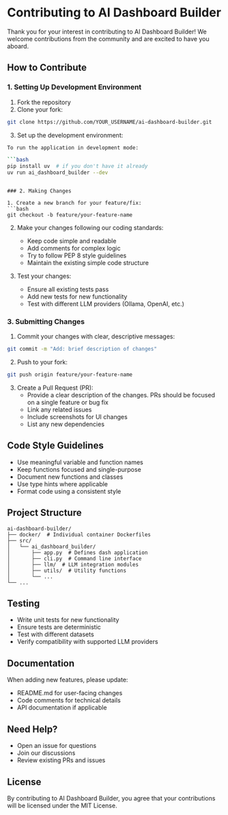 # Contributing to AI Dashboard Builder

Thank you for your interest in contributing to AI Dashboard Builder! We welcome contributions from the community and are excited to have you aboard.

## How to Contribute

### 1. Setting Up Development Environment

1. Fork the repository
2. Clone your fork:
```bash
git clone https://github.com/YOUR_USERNAME/ai-dashboard-builder.git
```
3. Set up the development environment:
```bash
To run the application in development mode:

```bash
pip install uv  # if you don't have it already
uv run ai_dashboard_builder --dev
```
```

### 2. Making Changes

1. Create a new branch for your feature/fix:
```bash
git checkout -b feature/your-feature-name
```

2. Make your changes following our coding standards:
   - Keep code simple and readable
   - Add comments for complex logic
   - Try to follow PEP 8 style guidelines
   - Maintain the existing simple code structure

3. Test your changes:
   - Ensure all existing tests pass
   - Add new tests for new functionality
   - Test with different LLM providers (Ollama, OpenAI, etc.)

### 3. Submitting Changes

1. Commit your changes with clear, descriptive messages:
```bash
git commit -m "Add: brief description of changes"
```

2. Push to your fork:
```bash
git push origin feature/your-feature-name
```

3. Create a Pull Request (PR):
   - Provide a clear description of the changes. PRs should be focused on a single feature or bug fix
   - Link any related issues
   - Include screenshots for UI changes
   - List any new dependencies

## Code Style Guidelines

- Use meaningful variable and function names
- Keep functions focused and single-purpose
- Document new functions and classes
- Use type hints where applicable
- Format code using a consistent style

## Project Structure

```
ai-dashboard-builder/
├── docker/  # Individual container Dockerfiles
├── src/
│   └── ai_dashboard_builder/
│       ├── app.py  # Defines dash application
│       ├── cli.py  # Command line interface
│       ├── llm/  # LLM integration modules
│       ├── utils/  # Utility functions
│       └── ...
└── ...
```

## Testing

- Write unit tests for new functionality
- Ensure tests are deterministic
- Test with different datasets
- Verify compatibility with supported LLM providers

## Documentation

When adding new features, please update:
- README.md for user-facing changes
- Code comments for technical details
- API documentation if applicable

## Need Help?

- Open an issue for questions
- Join our discussions
- Review existing PRs and issues

## License

By contributing to AI Dashboard Builder, you agree that your contributions will be licensed under the MIT License. 